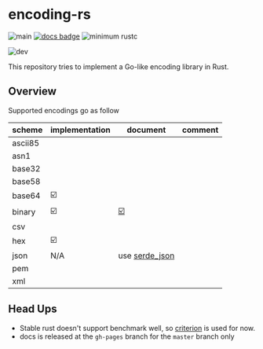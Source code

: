 # encoding-rs

![main](https://github.com/sammyne/encoding-rs/workflows/build/badge.svg?branch=main)
[![docs badge](https://img.shields.io/badge/docs-0.2.0-blue)](https://sammyne.github.io/encoding-rs/encoding/)
![minimum rustc](https://img.shields.io/badge/rustc-1.54%2B-blue)

![dev](https://github.com/sammyne/encoding-rs/workflows/build-dev/badge.svg?branch=dev)

This repository tries to implement a Go-like encoding library in Rust.

## Overview

Supported encodings go as follow

| scheme  | implementation          | document                               | comment |
| ------- | ----------------------- | -------------------------------------- | ------- |
| ascii85 |                         |
| asn1    |                         |
| base32  |                         |
| base58  |                         |
| base64  | :ballot_box_with_check: |                                        |         |
| binary  | :ballot_box_with_check: | [:ballot_box_with_check:][binary-docs] |
| csv     |                         |
| hex     | :ballot_box_with_check: |
| json    | N/A                     | use [serde_json]                       |
| pem     |                         |
| xml     |                         |

## Head Ups

- Stable rust doesn't support benchmark well, so [criterion](https://crates.io/crates/criterion) is used for now.
- docs is released at the `gh-pages` branch for the `master` branch only

[binary-docs]: https://sammyne.github.io/encoding-rs/encoding/binary/index.html
[serde_json]: https://crates.io/crates/serde_json
